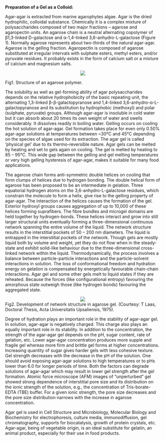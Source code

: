 **Preparation of a Gel as a Colloid:**

Agar-agar is extracted from marine agarophytes algae. Agar is the dried hydrophilic, colloidal substance. Chemically it is a complex mixture of polysaccharides composed of two major fractions – agarose and agaropectin units. An agarose chain is a neutral alternating copolymer of β1,3-linked D-galactose and α-1,4-linked 3,6-anhydro-L-galactose (Figure 1). Normally agarose represents about two-thirds of the natural agar-agar. Agarose is the gelling fraction. Agaropectin is composed of agarose substituted at irregular intervals with sulphate esters, methyl esters, and/or pyruvate residues. It probably exists in the form of calcium salt or a mixture of calcium and magnesium salts.  

<center><img src="images/pic1.png">  </center>

Fig1. Structure of an agarose polymer.  

The solubility as well as gel-forming ability of agar polysaccharides depends on the relative hydrophobicity of the basic repeating unit, the alternating 1,3-linked β-β-galactopyranose and 1,4-linked 3,6-anhydro-α-L-galactopyranose and its substitution by hydrophobic (methoxyl) and polar (sulphate, pyruvate) groups. Although agar-agar is insoluble in cold water but it can absorb about 20 times its own weight of water and swells considerably. It dissolves readily in boiling water. Gelling occurs on cooling the hot solution of agar-agar. Gel formation takes place for even only 0.50% agar-agar solutions at temperatures between ~30°C and 45°C depending on the species of algae used for its extraction. The agar gel is called ‘physical gel’ due to its thermo-reversible nature. Agar gels can be melted by heating and set to gels again on cooling. The gel is melted by heating to 85 – 95°C. This wide gap between the gelling and gel melting temperatures or very high gelling hysteresis of agar-agar, makes it suitable for many food applications.  

The agarose chain forms anti-symmetric double helices on cooling that form clumps of helices due to hydrogen bonding. The double helical form of agarose has been proposed to be an intermediate in gelation. Three equatorial hydrogen atoms on the 3,6-anhydro-L-galactose residues, which constrain the molecule to form a helix, give rise to the gelling property of agar-agar. The interaction of the helices causes the formation of the gel. Exterior hydroxyl groups causes aggregation of up to 10,000 of these helices forming suprafibers. The fibre bundles and microgel domains are held together by hydrogen-bonds. These helices interact and grow into still larger structural units eventually forming a three-dimensional continuous network spanning the entire volume of the liquid.  The network structure results in the interstitial pockets of 50 – 200 nm diameters. The liquid is entrapped in the interstitial pockets of the network. Though gels are mostly liquid both by volume and weight, yet they do not flow when in the steady-state and exhibit solid-like behaviour due to the three-dimensional cross-linked network within the liquid. Thermodynamically, the process involves a balance between particle-particle interactions and the particle-solvent interactions in solution. The loss of conformational freedom and hydration energy on gelation is compensated by energetically favourable chain-chain interactions. Agar gel and some other gels melt to liquid states if they are reheated. Because the forces (like configurational entropy) favouring the amorphous state outweigh those (like hydrogen bonds) favouring the aggregated state.

 <center><img src="images/pic2.png">  </center>
Fig2. Development of network structure in agarose gel. (Courtesy: T Laas, Doctoral Thesis, Acta Universitatis Upsaliensis, 1975).

Degree of hydration plays an important role in the stability of agar-agar gel. In solution, agar-agar is negatively charged. This charge also plays an equally important role in its stability. In addition to the concentration, the strength of the agar-agar gel depends on the pH, sugar content, rate of gelation, etc. Lower agar-agar concentration produces more supple and fragile gel whereas more firm and brittle gel forms at higher concentrations. Increasing quantity of sugar gives harder gels with less cohesive texture. Gel strength decreases with the decrease in the pH of the solution. One should avoid exposing agar-agar solutions to high temperatures or to pHs lower than 6.0 for longer periods of time. Both the factors can degrade solutions of agar-agar which may result in lower gel strength after the gel formation. Atomic force microscope (AFM) images of “unperturbed” gel showed strong dependence of interstitial pore size and its distribution on the ionic strength of the solution, e.g., the concentration of Tris-borate-EDTA (TBE) buffer. For a given ionic strength, the pore size decreases and the pore size distribution narrows with the increase in agarose concentration.  

Agar gel is used in Cell Structure and Microbiology, Molecular Biology and Biochemistry for electrophoresis, culture media, immunodiffusion, gel chromatography, supports for biocatalysis, growth of protein crystals, etc. Agar-agar, being of vegetable origin, is an ideal substitute for gelatin, an animal product, especially for their use in food products.  

